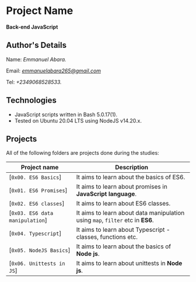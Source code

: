 
# Project Name
**Back-end JavaScript**

## Author's Details
Name: *Emmanuel Abara.*

Email: *emmanuelabara265@gmail.com*

Tel: *+2349068528533.*

## Technologies
* JavaScript scripts written in Bash 5.0.17(1).
* Tested on Ubuntu 20.04 LTS using NodeJS v14.20.x.

## Projects
All of the following folders are projects done during the studies:

| Project name | Description |
| ------------ | ----------- |
| [`0x00. ES6 Basics`] | It aims to learn about the basics of ES6.|
| [`0x01. ES6 Promises`] | It aims to learn about promises in **JavaScript language**.|
| [`0x02. ES6 classes`] | It aims to learn about ES6 classes.|
| [`0x03. ES6 data manipulation`] | It aims to learn about data manipulation using `map`, `filter` etc in **ES6**.|
| [`0x04. Typescript`] | It aims to learn about Typescript - classes, functions etc.|
| [`0x05. NodeJS Basics`] | It aims to learn about the basics of **Node js**.|
| [`0x06. Unittests in JS`] | It aims to learn about unittests in **Node js**.|
